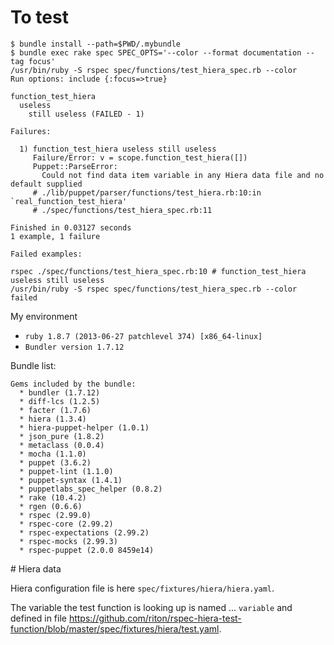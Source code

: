 # To test

```
$ bundle install --path=$PWD/.mybundle
$ bundle exec rake spec SPEC_OPTS='--color --format documentation --tag focus'
/usr/bin/ruby -S rspec spec/functions/test_hiera_spec.rb --color
Run options: include {:focus=>true}

function_test_hiera
  useless
    still useless (FAILED - 1)

Failures:

  1) function_test_hiera useless still useless
     Failure/Error: v = scope.function_test_hiera([])
     Puppet::ParseError:
       Could not find data item variable in any Hiera data file and no default supplied
     # ./lib/puppet/parser/functions/test_hiera.rb:10:in `real_function_test_hiera'
     # ./spec/functions/test_hiera_spec.rb:11

Finished in 0.03127 seconds
1 example, 1 failure

Failed examples:

rspec ./spec/functions/test_hiera_spec.rb:10 # function_test_hiera useless still useless
/usr/bin/ruby -S rspec spec/functions/test_hiera_spec.rb --color failed
```

My environment

* `ruby 1.8.7 (2013-06-27 patchlevel 374) [x86_64-linux]`
* `Bundler version 1.7.12`

Bundle list:

```
Gems included by the bundle:
  * bundler (1.7.12)
  * diff-lcs (1.2.5)
  * facter (1.7.6)
  * hiera (1.3.4)
  * hiera-puppet-helper (1.0.1)
  * json_pure (1.8.2)
  * metaclass (0.0.4)
  * mocha (1.1.0)
  * puppet (3.6.2)
  * puppet-lint (1.1.0)
  * puppet-syntax (1.4.1)
  * puppetlabs_spec_helper (0.8.2)
  * rake (10.4.2)
  * rgen (0.6.6)
  * rspec (2.99.0)
  * rspec-core (2.99.2)
  * rspec-expectations (2.99.2)
  * rspec-mocks (2.99.3)
  * rspec-puppet (2.0.0 8459e14)
```

# Hiera data

Hiera configuration file is here `spec/fixtures/hiera/hiera.yaml`.

The variable the test function is looking up is named ... `variable` and defined in file https://github.com/riton/rspec-hiera-test-function/blob/master/spec/fixtures/hiera/test.yaml.
